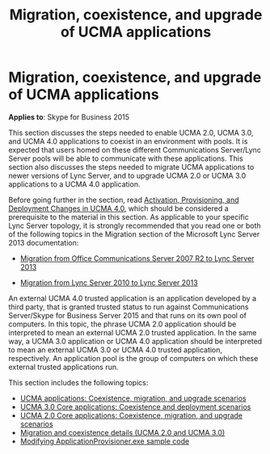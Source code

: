 ﻿---
title: Migration, coexistence, and upgrade of UCMA applications
TOCTitle: Migration, coexistence, and upgrade of UCMA applications
ms:assetid: 07b8c6c2-7cc7-4449-a6c2-3da177b34389
ms:mtpsurl: https://msdn.microsoft.com/en-us/library/Dn466137(v=office.16)
ms:contentKeyID: 65240055
ms.date: 07/27/2015
mtps_version: v=office.16
---

# Migration, coexistence, and upgrade of UCMA applications

**Applies to**: Skype for Business 2015

This section discusses the steps needed to enable UCMA 2.0, UCMA 3.0, and UCMA 4.0 applications to coexist in an environment with pools. It is expected that users homed on these different Communications Server/Lync Server pools will be able to communicate with these applications. This section also discusses the steps needed to migrate UCMA applications to newer versions of Lync Server, and to upgrade UCMA 2.0 or UCMA 3.0 applications to a UCMA 4.0 application.

Before going further in the section, read [Activation, Provisioning, and Deployment Changes in UCMA 4.0](https://docs.microsoft.com/lync/ucma-sdk/activating-a-ucma-4-0-trusted-application), which should be considered a prerequisite to the material in this section. As applicable to your specific Lync Server topology, it is strongly recommended that you read one or both of the following topics in the Migration section of the Microsoft Lync Server 2013 documentation:

- [Migration from Office Communications Server 2007 R2 to Lync Server 2013](https://docs.microsoft.com/lyncserver/migration-from-office-communications-server-2007-r2-to-lync-server-2013)

- [Migration from Lync Server 2010 to Lync Server 2013](https://docs.microsoft.com/lyncserver/migration-from-lync-server-2010-to-lync-server-2013)

An external UCMA 4.0 trusted application is an application developed by a third party, that is granted trusted status to run against Communications Server/Skype for Business Server 2015 and that runs on its own pool of computers. In this topic, the phrase UCMA 2.0 application should be interpreted to mean an external UCMA 2.0 trusted application. In the same way, a UCMA 3.0 application or UCMA 4.0 application should be interpreted to mean an external UCMA 3.0 or UCMA 4.0 trusted application, respectively. An application pool is the group of computers on which these external trusted applications run.

This section includes the following topics:

- [UCMA applications: Coexistence, migration, and upgrade scenarios](ucma-applications-coexistence-migration-and-upgrade-scenarios.md)
- [UCMA 3.0 Core applications: Coexistence and deployment scenarios](ucma-3-0-core-applications-coexistence-and-deployment-scenarios.md)
- [UCMA 2.0 Core applications: Coexistence, migration, and upgrade scenarios](ucma-2-0-core-applications-coexistence-migration-and-upgrade-scenarios.md)
- [Migration and coexistence details (UCMA 2.0 and UCMA 3.0)](migration-and-coexistence-details-ucma-2-0-and-ucma-3-0.md)
- [Modifying ApplicationProvisioner.exe sample code](modifying-applicationprovisioner-exe-sample-code.md)

